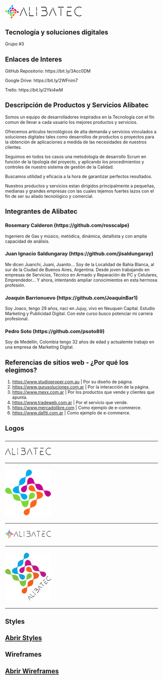<img src="diseno/logos/at-logo-completo.png" width=50%/>
<h2>Tecnología y soluciones digitales</h2>

Grupo #3

<h2>Enlaces de Interes</h2>

<p>GitHub Repositorio: https://bit.ly/3Acc0DM</p>
<p>Google Drive: https://bit.ly/2WFnim7</p>
<p>Trello: https://bit.ly/2Yki4wM</p>


<h2>Descripción de Productos y Servicios Alibatec</h2>

<p>Somos un equipo de desarrolladores inspirados en la Tecnología con el fin comun de llevar a cada usuario los mejores productos y servicios.

Ofrecemos articulos tecnológicos de alta demanda y servicios vinculados a soluciones digitales tales como desarrollos de productos o proyectos para la obtención de aplicaciones a medida de las necesidades de nuestros clientes.

Seguimos en todos los casos una metodología de desarrollo Scrum en función de la tipología del proyecto, y aplicando los procedimientos y controles de nuestro sistema de gestión de la Calidad. 

Buscamos utilidad y eficacia a la hora de garantizar perfectos resultados.

Nuestros productos y servicios estan dirigidos principalmente a pequeñas, medianas y grandes empresas con las cuales tejemos fuertes lazos con el fin de ser su aliado tecnológico y comercial.</p>

<h2>Integrantes de Alibatec</h2>

<h3>Rosemary Calderon (https://github.com/rosscalpe)</h3>
<p>Ingeniero de Gas y músico, metódica, dinámica, detallista y con amplia capacidad de análisis.</p>

<h3>Juan Ignacio Saldungaray (https://github.com/jisaldungaray)</h3>
<p>Me dicen Juanchi, Juani, Juanito... Soy de la Localidad de Bahía Blanca, al sur de la Ciudad de Buenos Aires, Argentina. Desde joven trabajando en empresas de Servicios, Técnico en Armado y Reparación de PC y Celulares, Emprendedor... Y ahora, intentando ampliar conocimientos en esta hermosa profesión.</p>

<h3>Joaquin Barrionuevo (https://github.com/JoaquinBar1)</h3>

<p>Soy Joaco, tengo 29 años, naci en Jujuy, vivo en Neuquen Capital. Estudio Marketing y Publicidad Digital. Con este curso busco potenciar mi carrera profesional. </p>

<h3>Pedro Soto (https://github.com/psoto89)</h3>
<p>Soy de Medellín, Colombia tengo 32 años de edad y actualemte trabajo en una empresa de Marketing Digital.</p>

<h2>Referencias de sitios web - ¿Por qué los elegimos?</h2>

1. https://www.studioproper.com.au | Por su diseño de página.
2. https://www.gurusoluciones.com.ar | Por la interacción de la página.
3. https://www.mexx.com.ar | Por los productos que vende y clientes que apunta.
4. https://www.tradeweb.com.ar | Por el servicio que vende.
5. https://www.mercadolibre.com | Como ejemplo de e-commerce.
6. https://www.dafiti.com.ar | Como ejemplo de e-commerce.


<h2>Logos<h2>

<hr>
<img src="diseno/logos/at-logo-letra.png" width=30%/>
<hr>
<img src="diseno/logos/at-logo-favicon.png" width=30%/>
<hr>
<img src="diseno/logos/at-logo-completo.png" width=30%/>
<hr>
<img src="diseno/logos/at-logo-completo-45.png" width=30%/>
<hr>

<h2>Styles<h2>

<a href="diseno/AlibaTec - Styles.pdf">Abrir Styles</a>

<h2>Wireframes<h2>

<a href="https://bit.ly/3leuJKI">Abrir Wireframes</a>
